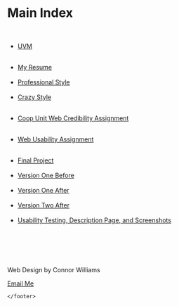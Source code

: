<!DOCTYPE html>
<html lang="en">

<head>

<title>My Main Index</title>
	<meta charset="utf-8">
	<meta name="author" content="Connor H. Williams">
	<meta name="description" content="main index for my web pages">

<!--[if lt IE 9]>
	<script src="//html5shim.googlecode.com/svn/trunk/html5.js"></script>
<![endif]-->

<link rel="stylesheet"
	href="style.css"
	type="text/css"
	media="screen">

</head>

<body>

<h1> Main Index </h1>


</br>

<ul class="ul1">
	<li><a href="https://www.uvm.edu/"> UVM </a></li>
	</br>
</ul>
<ul class="ul1">
	<li><a href="http://www.uvm.edu/~cwilli20/cs142/assign1/resume.html"> My Resume </a></li>
	</br>
	<li><a href="http://www.uvm.edu/~cwilli20/cs142/assign1/professional.css"> Professional Style </a></li>
	</br>
	<li><a href="http://www.uvm.edu/~cwilli20/cs142/assign1/crazy.css"> Crazy Style </a></li>
	</br>
</ul>

<ul class="ul1">
	<li><a href="http://www.uvm.edu/~cwilli20/cs142/assign3"> Coop Unit Web Credibility Assignment </a></li>
	</br>
</ul>
<ul class="ul1">
	<li><a href="https://www.uvm.edu/~cwilli20/cs142/assign4"> Web Usability Assignment </a></li>
	</br>
</ul>
<ul class="ul1">
	<li><a href="https://www.uvm.edu/~cwilli20/cs142/final"> Final Project </a></li>
	</br>
	<li><a href="https://www.uvm.edu/~cwilli20/cs142/final/v1b"> Version One Before </a></li>
	</br>
	<li><a href="https://www.uvm.edu/~cwilli20/cs142/final/v1a"> Version One After </a></li>
	</br>
	<li><a href="https://www.uvm.edu/~cwilli20/cs142/final/v2a"> Version Two After </a></li>
	</br>
	<li><a href="http://www.uvm.edu/~cwilli20/cs142/final/usetest.html"> Usability Testing, Description Page, and Screenshots </a></li>
	</br>
	
</br>
</ul>

</br>




</br>

<footer id= "footer"> 



<p>Web Design by Connor Williams</p>
<p><a href="mailto:cwilli20@uvm.edu">Email Me</a></p>

	</footer>

</body>

</html>

